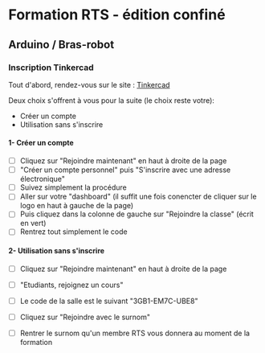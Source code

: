 # Formation RTS - édition confiné
## Arduino / Bras-robot

### Inscription Tinkercad

Tout d'abord, rendez-vous sur le site : [Tinkercad](https://www.tinkercad.com/)

Deux choix s'offrent à vous pour la suite (le choix reste votre): 
- Créer un compte
- Utilisation sans s'inscrire


#### 1- Créer un compte
  - [ ] Cliquez sur "Rejoindre maintenant" en haut à droite de la page
  - [ ] "Créer un compte personnel" puis "S'inscrire avec une adresse électronique"
  - [ ] Suivez simplement la procédure
  - [ ] Aller sur votre "dashboard" (il suffit une fois conencter de cliquer sur le logo en haut à gauche de la page)
  - [ ] Puis cliquez dans la colonne de gauche sur "Rejoindre la classe" (écrit en vert)
  - [ ] Rentrez tout simplement le code

#### 2- Utilisation sans s'inscrire
  - [ ] Cliquez sur "Rejoindre maintenant" en haut à droite de la page
  - [ ] "Etudiants, rejoignez un cours"
  - [ ] Le code de la salle est le suivant "3GB1-EM7C-UBE8"
  - [ ] Cliquez sur "Rejoindre avec le surnom"
  - [ ] Rentrer le surnom qu'un membre RTS vous donnera au moment de la formation

